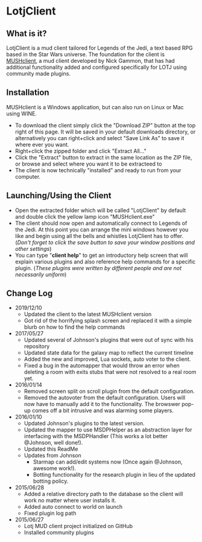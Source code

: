# LotjClient

## What is it?
LotjClient is a mud client tailored for Legends of the Jedi, a text based RPG based in the Star Wars universe. The foundation for the client is [MUSHclient](https://www.gammon.com.au), a mud client developed by Nick Gammon, that has had additional functionality added and configured specifically for LOTJ using community made plugins.

## Installation
MUSHclient is a Windows application, but can also run on Linux or Mac using WINE. 
- To download the client simply click the "Download ZIP" button at the top right of this page. It will be saved in your default downloads directory, or alternatively you can right+click and select "Save Link As" to save it where ever you want.
- Right+click the zipped folder and click "Extract All..."
- Click the "Extract" button to extract in the same location as the ZIP file, or browse and select where you want it to be extracteed to
- The client is now technically "installed" and ready to run from your computer.

## Launching/Using the Client
- Open the extracted folder which will be called "LotjClient" by default and double click the yellow lamp icon "MUSHclient.exe"
- The client should now open and automatically connect to Legends of the Jedi. At this point you can arrange the mini windows however you like and begin using all the bells and whistles LotjClient has to offer. (*Don't forget to click the save button to save your window positions and other settings*)
- You can type "**client help**" to get an introductory help screen that will explain various plugins and also reference help commands for a specific plugin. (*These plugins were written by different people and are not necessarily uniform*)

## Change Log
- 2019/12/10
  - Updated the client to the latest MUSHclient version
  - Got rid of the horrifying splash screen and replaced it with a simple blurb on how to find the help commands
- 2017/05/27
  - Updated several of Johnson's plugins that were out of sync with his repository
  - Updated state data for the galaxy map to reflect the current timeline
  - Added the new and improved, Lua sockets, auto voter to the client.
  - Fixed a bug in the automapper that would throw an error when deleting a room with exits stubs that were not resolved to a real room yet.
- 2016/01/14
  - Removed screen split on scroll plugin from the default configuration.
  - Removed the autovoter from the default configuration. Users will now have to manually add it to the functionality. The browswer pop-up comes off a bit intrusive and was alarming some players.
- 2016/01/10 
  - Updated Johnson's plugins to the latest version. 
  - Updated the mapper to use MSDPHelper as an abstraction layer for interfacing with the MSDPHandler (This works a lot better @Johnson, well done!).
  - Updated this ReadMe
  - Updates from Johnson
    - Starmap can add/edit systems now (Once again @Johnson, awesome work!).
    - Botting functionality for the research plugin in lieu of the updated botting policy.
- 2015/06/28
  - Added a relative directory path to the database so the client will work no matter where user installs it.
  - Added auto connect to world on launch
  - Fixed plugin log path
- 2015/06/27
  - Lotj MUD client project initialized on GitHub
  - Installed community plugins

